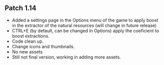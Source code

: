 ## Patch 1.14
* Added a settings page in the Options menu of the game to apply boost in the extractor of the natural resources (will change in future release)
* CTRL+E (by default, can be changed in Options) apply the coeficient to boost extractions.
* Code clean up.
* Change icons and thumbnails.
* No new assets
* Still not final version, working in adding more assets.
	